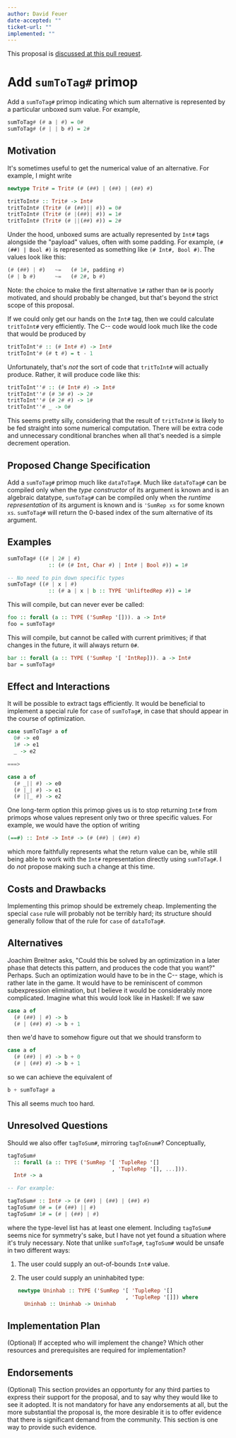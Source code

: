 ```yaml
---
author: David Feuer
date-accepted: ""
ticket-url: ""
implemented: ""
---
```


This proposal is [discussed at this pull request](https://github.com/ghc-proposals/ghc-proposals/pull/369).

# Add `sumToTag#` primop

Add a `sumToTag#` primop indicating which sum alternative is
represented by a particular unboxed sum value. For example,

```haskell
sumToTag# (# a | #) = 0#
sumToTag# (# | | b #) = 2#
```

## Motivation

It's sometimes useful to get the numerical value of an alternative.
For example, I might write

```haskell
newtype Trit# = Trit# (# (##) | (##) | (##) #)

tritToInt# :: Trit# -> Int#
tritToInt# (Trit# (# (##)|| #)) = 0#
tritToInt# (Trit# (# |(##)| #)) = 1#
tritToInt# (Trit# (# ||(##) #)) = 2#
```

Under the hood, unboxed sums are actually represented by `Int#` tags
alongside the "payload" values, often with some padding. For example,
`(# (##) | Bool #)` is represented as something like `(# Int#, Bool #)`.
The values look like this:

```haskell
(# (##) | #)   ~=   (# 1#, padding #)
(# | b #)      ~=   (# 2#, b #)
```

Note: the choice to make the first alternative `1#` rather than `0#`
is poorly motivated, and should probably be changed, but that's beyond
the strict scope of this proposal.

If we could only get our hands on the `Int#` tag, then we could calculate
`tritToInt#` very efficiently. The C-- code would look much like the
code that would be produced by

```haskell
tritToInt'# :: (# Int# #) -> Int#
tritToInt'# (# t #) = t - 1
```

Unfortunately, that's *not* the sort of code that `tritToInt#` will
actually produce. Rather, it will produce code like this:

```haskell
tritToInt''# :: (# Int# #) -> Int#
tritToInt''# (# 3# #) -> 2#
tritToInt''# (# 2# #) -> 1#
tritToInt''# _ -> 0#
```

This seems pretty silly, considering that the result of `tritToInt#`
is likely to be fed straight into some numerical computation. There
will be extra code and unnecessary conditional branches when all that's
needed is a simple decrement operation.

## Proposed Change Specification

Add a `sumToTag#` primop much like `dataToTag#`. Much like `dataToTag#` can be
compiled only when the *type constructor* of its argument is known and is an
algebraic datatype, `sumToTag#` can be compiled only when the *runtime
representation* of its argument is known and is `'SumRep xs` for some known
`xs`. `sumToTag#` will return the 0-based index of the sum alternative of its
argument.

## Examples

```haskell
sumToTag# ((# | 2# | #)
             :: (# (# Int, Char #) | Int# | Bool #)) = 1#

-- No need to pin down specific types
sumToTag# ((# | x | #)
             :: (# a | x | b :: TYPE 'UnliftedRep #)) = 1#
```

This will compile, but can never ever be called:

```haskell
foo :: forall (a :: TYPE ('SumRep '[])). a -> Int#
foo = sumToTag#
```

This will compile, but cannot be called with current primitives;
if that changes in the future, it will always return `0#`.

```haskell
bar :: forall (a :: TYPE ('SumRep '[ 'IntRep])). a -> Int#
bar = sumToTag#
```

## Effect and Interactions

It will be possible to extract tags efficiently. It would be
beneficial to implement a special rule for `case` of `sumToTag#`, in
case that should appear in the course of optimization.

```haskell
case sumToTag# a of
  0# -> e0
  1# -> e1
  _ -> e2

===>

case a of
  (# _|| #) -> e0
  (# |_| #) -> e1
  (# ||_ #) -> e2
```

One long-term option this primop gives us is to stop returning
`Int#` from primops whose values represent only two or three
specific values. For example, we would have the option of
writing

```haskell
(==#) :: Int# -> Int# -> (# (##) | (##) #)
```

which more faithfully represents what the return value can be,
while still being able to work with the `Int#` representation
directly using `sumToTag#`. I do *not* propose making such a
change at this time.

## Costs and Drawbacks

Implementing this primop should be extremely cheap. Implementing
the special `case` rule will probably not be terribly hard; its
structure should generally follow that of the rule for `case` of
`dataToTag#`.

## Alternatives

Joachim Breitner asks, "Could this be solved by an optimization in a later
phase that detects this pattern, and produces the code that you want?"
Perhaps. Such an optimization would have to be in the C-- stage, which
is rather late in the game. It would have to be reminiscent of
common subexpression elimination, but I believe it would be considerably
more complicated. Imagine what this would look like in Haskell: If we
saw

```haskell
case a of
  (# (##) | #) -> b
  (# | (##) #) -> b + 1
```

then we'd have to somehow figure out that we should transform to

```haskell
case a of
  (# (##) | #) -> b + 0
  (# | (##) #) -> b + 1
```

so we can achieve the equivalent of

```haskell
b + sumToTag# a
```

This all seems much too hard.

## Unresolved Questions

Should we also offer `tagToSum#`, mirroring `tagToEnum#`? Conceptually,

```haskell
tagToSum#
  :: forall (a :: TYPE ('SumRep '[ 'TupleRep '[]
                                 , 'TupleRep '[], ...])).
  Int# -> a

-- For example:

tagToSum# :: Int# -> (# (##) | (##) | (##) #)
tagToSum# 0# = (# (##) || #)
tagToSum# 1# = (# | (##) | #)
```

where the type-level list has at least one element. Including `tagToSum#` seems
nice for symmetry's sake, but I have not yet found a situation where it's truly
necessary. Note that unlike `sumToTag#`, `tagToSum#` would be unsafe in two
different ways:

1. The user could supply an out-of-bounds `Int#` value.
2. The user could supply an uninhabited type:

    ```haskell
    newtype Uninhab :: TYPE ('SumRep '[ 'TupleRep '[]
                                      , 'TupleRep '[]]) where
      Uninhab :: Uninhab -> Uninhab
    ```

## Implementation Plan

(Optional) If accepted who will implement the change? Which other resources
and prerequisites are required for implementation?

## Endorsements

(Optional) This section provides an opportunty for any third parties to express their
support for the proposal, and to say why they would like to see it adopted.
It is not mandatory for have any endorsements at all, but the more substantial
the proposal is, the more desirable it is to offer evidence that there is
significant demand from the community.  This section is one way to provide
such evidence.

